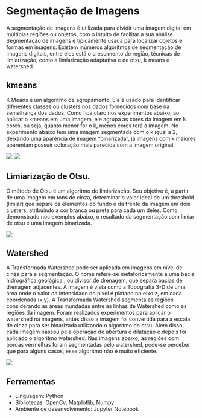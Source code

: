 # Segmentação de Imagens

A segmentação de imagens é utilizada para dividir uma imagem digital em múltiplas regiões ou objetos, com o intuito de facilitar a sua análise. Segmentação de imagens é tipicamente usada para localizar objetos e formas em imagens. Existem inúmeros algoritmos de segmentação de imagens digitais, entre eles está o crescimento de região, técnicas de limiarização, como a limiarização adaptativa e de otsu, k means e watershed.

## kmeans

K Means é um algoritmo de agrupamento. Ele é usado para identificar diferentes classes ou clusters nos dados fornecidos com base na semelhança dos dados. Como fica claro nos experimentos abaixo, ao aplicar o kmeans em uma imagem, ele agrupa as cores da imagem em k cores, ou seja, quanto menor for o k, menos cores terá a imagem. No experimento abaixo tem uma imagem segmentada com o k igual a 2, deixando uma aparência de imagem “binarizada”, já imagens com k maiores aparentam possuir coloração mais parecida com a imagem original.


<img src="images/item-a.png">
<img src="images/item-b.png">


## Limiarização de Otsu. 

O método de Otsu é um algoritmo de limiarização. Seu objetivo é, a partir de uma imagem em tons de cinza, determinar o valor ideal de um threshold (limiar) que separe os elementos do fundo e da frente da imagem em dois clusters,   atribuindo   a   cor   branca   ou   preta   para   cada   um   deles.  Como demonstrado nos exemplos abaixo, o resultado da segmentação com limiar de otsu é uma imagem binarizada. 


<img src="resultados/c)median_filter.png">

## Watershed

A Transformada Watershed pode ser aplicada em imagens em nível de cinza para a segmentação. O nome refere-se metaforicamente a uma bacia hidrográfica geológica , ou divisor de drenagem, que separa bacias de drenagem adjacentes.  A Imagem é vista como a Topografia 3-D de uma área onde o valor da intensidade do pixel é plotado no eixo z, em cada coordenada (x,y). A Transformada Watershed segmenta as regiões considerando as áreas inundadas entre as linhas de Watershed como as regiões da imagem. Foram realizados experimentos para aplicar o watershed na imagens, antes disso a imagem foi convertida para a escala de cinza para ser binarizada utilizando o algoritmo de otsu. Além disso, cada imagem passou pela operação de abertura e dilatação e depois foi aplicado o algoritmo watershed. Nas imagens abaixo, as regiões com bordas vermelhas foram segmentadas pelo watershed, pode-se perceber que para alguns casos, esse algoritmo não é muito eficiente.


<img src="resultados/c)median_filter.png">




## Ferramentas

- Linguagem: Python
- Bibliotecas: OpenCv, Matplotlib, Numpy
- Ambiente de desenvolvimento: Jupyter Notebook